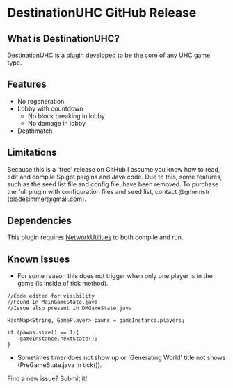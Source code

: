 # DestinationUHC GitHub Release

## What is DestinationUHC?

DestinationUHC is a plugin developed to be the core of any UHC game type.

## Features
- No regeneration
- Lobby with countdown
   - No block breaking in lobby
   - No damage in lobby
- Deathmatch

## Limitations
Because this is a 'free' release on GitHub I assume you know how to read, edit and compile Spigot plugins and Java code. Due to this, some features, such as the seed list file and config file, have been removed. To purchase the full plugin with configuration files and seed list, contact @gmemstr (bladesimmer@gmail.com).

## Dependencies

This plugin requires [NetworkUtilities](https://github.com/oliverdunk/NetworkUtilities/) to both compile and run.

## Known Issues
- For some reason this does not trigger when only one player is in the game (is inside of tick method).

```
//Code edited for visibility
//Found in MainGameState.java
//Issue also present in DMGameState.java

HashMap<String, GamePlayer> pawns = gameInstance.players;

if (pawns.size() == 1){
	gameInstance.nextState();
}
```

- Sometimes timer does not show up or 'Generating World' title not shows (PreGameState.java in tick()).

Find a new issue? Submit it!
